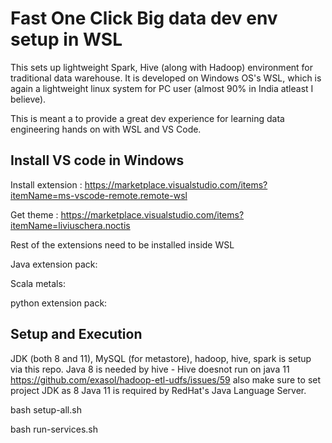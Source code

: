 # Fast One Click Big data dev env setup in WSL

This sets up lightweight Spark, Hive (along with Hadoop) environment for traditional data warehouse. It is developed on Windows OS's WSL, which is again a lightweight linux system for PC user (almost 90% in India atleast I believe).

This is meant a to provide a great dev experience for learning data engineering hands on with WSL and VS Code.

## Install VS code in Windows

Install extension : https://marketplace.visualstudio.com/items?itemName=ms-vscode-remote.remote-wsl

Get theme : https://marketplace.visualstudio.com/items?itemName=liviuschera.noctis

Rest of the extensions need to be installed inside WSL

Java extension pack: 

Scala metals:

python extension pack:

## Setup and Execution
JDK (both 8 and 11), MySQL (for metastore), hadoop, hive, spark is setup via this repo.
Java 8 is needed by hive - Hive doesnot run on java 11 https://github.com/exasol/hadoop-etl-udfs/issues/59
also make sure to set project JDK as 8
Java 11 is required by RedHat's Java Language Server.


bash setup-all.sh

bash run-services.sh